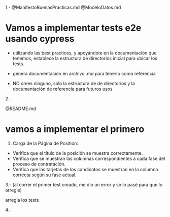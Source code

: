 1.- 
@ManifestoBuenasPracticas.md @ModeloDatos.md 

#  Vamos a implementar tests e2e usando cypress

- utilizando las best practices, y apoyándote en la documentación que tenemos, establece la estructura de directorios inicial para ubicar los tests.

- genera documentación en archivo .md para tenerlo como referencia 

- NO crees ninguno, sólo la estructura de de directorios y la documentación de referencia para futuros usos


2.- 

@README.md 

# vamos a implementar el primero

1. Carga de la Página de Position:
- Verifica que el título de la posición se muestra correctamente.
- Verifica que se muestran las columnas correspondientes a cada fase del proceso de contratación.
- Verifica que las tarjetas de los candidatos se muestran en la columna correcta según su fase actual.

3.- (al correr el primer test creado, me dio un error y se lo pasé para que lo arregle)

arregla los tests

4.- 